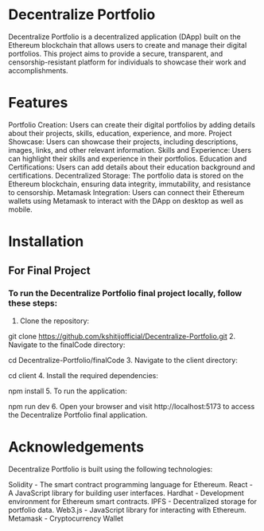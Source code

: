 # Decentralize Portfolio
Decentralize Portfolio is a decentralized application (DApp) built on the Ethereum blockchain that allows users to create and manage their digital portfolios. This project aims to provide a secure, transparent, and censorship-resistant platform for individuals to showcase their work and accomplishments.

# Features
Portfolio Creation: Users can create their digital portfolios by adding details about their projects, skills, education, experience, and more.
Project Showcase: Users can showcase their projects, including descriptions, images, links, and other relevant information.
Skills and Experience: Users can highlight their skills and experience in their portfolios.
Education and Certifications: Users can add details about their education background and certifications.
Decentralized Storage: The portfolio data is stored on the Ethereum blockchain, ensuring data integrity, immutability, and resistance to censorship.
Metamask Integration: Users can connect their Ethereum wallets using Metamask to interact with the DApp on desktop as well as mobile.
# Installation
## For Final Project
### To run the Decentralize Portfolio final project locally, follow these steps:

1. Clone the repository:

git clone https://github.com/kshitijofficial/Decentralize-Portfolio.git
2. Navigate to the finalCode directory:

cd Decentralize-Portfolio/finalCode
3. Navigate to the client directory:

cd client
4. Install the required dependencies:

npm install
5. To run the application:

npm run dev
6. Open your browser and visit http://localhost:5173 to access the Decentralize Portfolio final application.


# Acknowledgements
Decentralize Portfolio is built using the following technologies:

Solidity - The smart contract programming language for Ethereum.
React - A JavaScript library for building user interfaces.
Hardhat - Development environment for Ethereum smart contracts.
IPFS - Decentralized storage for portfolio data.
Web3.js - JavaScript library for interacting with Ethereum.
Metamask - Cryptocurrency Wallet
